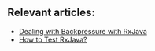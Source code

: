 ## Relevant articles:

- [Dealing with Backpressure with RxJava](http://www.baeldung.com/rxjava-backpressure)
- [How to Test RxJava?](http://www.baeldung.com/rxjava-testing)
